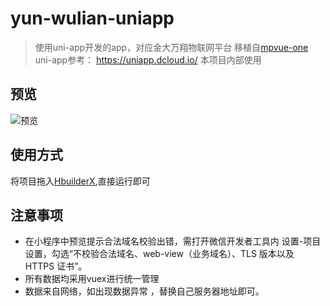 # yun-wulian-uniapp

> 使用uni-app开发的app，对应金大万翔物联网平台
> 移植自[mpvue-one](https://github.com/feng-fu/mpvue-one/blob/master/README.md)  
> uni-app参考： https://uniapp.dcloud.io/
> 本项目内部使用

## 预览

![预览](https://img-cdn-qiniu.dcloud.net.cn/img/img.jpg)

## 使用方式
将项目拖入[HbuilderX](http://www.dcloud.io/hbuilderx.html),直接运行即可

## 注意事项
* 在小程序中预览提示合法域名校验出错，需打开微信开发者工具内 设置-项目设置，勾选“不校验合法域名、web-view（业务域名）、TLS 版本以及 HTTPS 证书”。
* 所有数据均采用vuex进行统一管理
* 数据来自网络，如出现数据异常 ，替换自己服务器地址即可。
